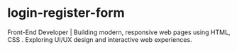 # login-register-form
Front-End Developer | Building modern, responsive web pages using HTML, CSS . Exploring UI/UX design and interactive web experiences.
